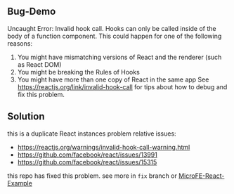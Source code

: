 ## Bug-Demo

Uncaught Error: Invalid hook call. Hooks can only be called inside of the body of a function component. This could happen for one of the following reasons:
1. You might have mismatching versions of React and the renderer (such as React DOM)
2. You might be breaking the Rules of Hooks
3. You might have more than one copy of React in the same app
See https://reactjs.org/link/invalid-hook-call for tips about how to debug and fix this problem.

## Solution
this is a duplicate React instances problem
relative issues:
+ https://reactjs.org/warnings/invalid-hook-call-warning.html
+ https://github.com/facebook/react/issues/13991
+ https://github.com/facebook/react/issues/15315

this repo has fixed this problem. see more in `fix` branch or [MicroFE-React-Example](https://github.com/LiuL0703/MicroFE-React-Example)